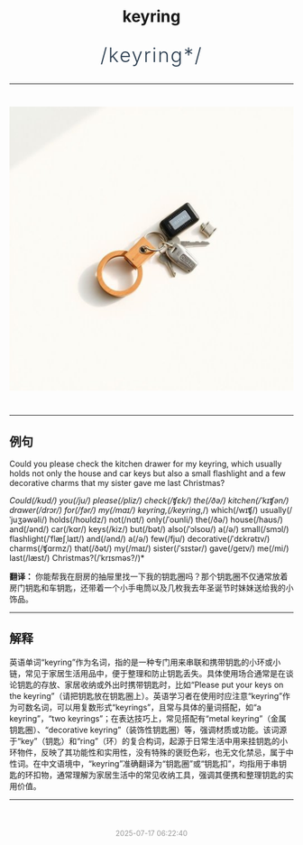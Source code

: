 <div align="center">

# keyring

<div style="margin: 30px 0;">
<h1 style="font-size: 2.5em; font-weight: 300; letter-spacing: 2px; margin: 0; color: #2c3e50;">
/keyring*/
</h1>
</div>

</div>

---

<div align="center" style="margin: 40px 0;">

![keyring](images/keyring.png)

</div>

---

## 例句

Could you please check the kitchen drawer for my keyring, which usually holds not only the house and car keys but also a small flashlight and a few decorative charms that my sister gave me last Christmas?

*Could(/kʊd/) you(/ju/) please(/pliz/) check(/ʧɛk/) the(/ðə/) kitchen(/ˈkɪʧən/) drawer(/drɔr/) for(/fər/) my(/maɪ/) keyring,(/keyring*,/) which(/wɪʧ/) usually(/ˈjuʒəwəli/) holds(/hoʊldz/) not(/nɑt/) only(/ˈoʊnli/) the(/ðə/) house(/haʊs/) and(/ənd/) car(/kɑr/) keys(/kiz/) but(/bət/) also(/ˈɔlsoʊ/) a(/ə/) small(/smɔl/) flashlight(/ˈflæʃˌlaɪt/) and(/ənd/) a(/ə/) few(/fju/) decorative(/ˈdɛkrətɪv/) charms(/ʧɑrmz/) that(/ðət/) my(/maɪ/) sister(/ˈsɪstər/) gave(/geɪv/) me(/mi/) last(/læst/) Christmas?(/ˈkrɪsməs?/)*

**翻译：** 你能帮我在厨房的抽屉里找一下我的钥匙圈吗？那个钥匙圈不仅通常放着房门钥匙和车钥匙，还带着一个小手电筒以及几枚我去年圣诞节时妹妹送给我的小饰品。

---

## 解释

英语单词“keyring”作为名词，指的是一种专门用来串联和携带钥匙的小环或小链，常见于家居生活用品中，便于整理和防止钥匙丢失。具体使用场合通常是在谈论钥匙的存放、家居收纳或外出时携带钥匙时，比如“Please put your keys on the keyring”（请把钥匙放在钥匙圈上）。英语学习者在使用时应注意“keyring”作为可数名词，可以用复数形式“keyrings”，且常与具体的量词搭配，如“a keyring”，“two keyrings”；在表达技巧上，常见搭配有“metal keyring”（金属钥匙圈）、“decorative keyring”（装饰性钥匙圈）等，强调材质或功能。该词源于“key”（钥匙）和“ring”（环）的复合构词，起源于日常生活中用来挂钥匙的小环物件，反映了其功能性和实用性，没有特殊的褒贬色彩，也无文化禁忌，属于中性词。在中文语境中，“keyring”准确翻译为“钥匙圈”或“钥匙扣”，均指用于串钥匙的环扣物，通常理解为家居生活中的常见收纳工具，强调其便携和整理钥匙的实用价值。


---

<div align="center" style="margin-top: 50px;">
<small style="color: #999; font-size: 0.9em;">2025-07-17 06:22:40</small>
</div>
